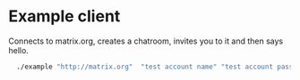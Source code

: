 # Example client

Connects to matrix.org, creates a chatroom, invites you to it and then says hello.


```bash
  ./example "http://matrix.org"  "test account name" "test account password" "@your account:matrix.org"
```
